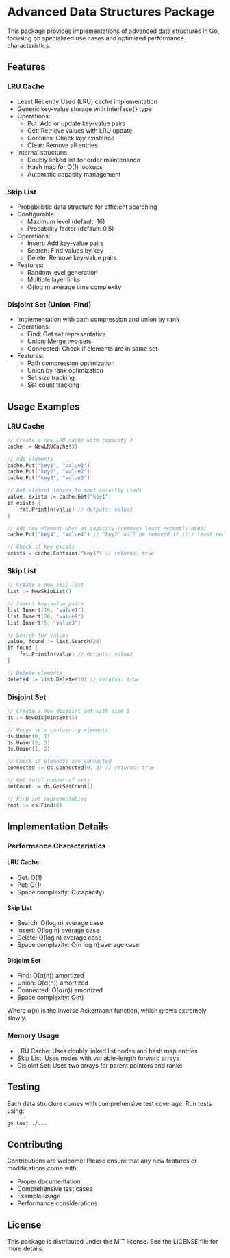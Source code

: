 # Advanced Data Structures Package

This package provides implementations of advanced data structures in Go, focusing on specialized use cases and optimized performance characteristics.

## Features

### LRU Cache
- Least Recently Used (LRU) cache implementation
- Generic key-value storage with interface{} type
- Operations:
  - Put: Add or update key-value pairs
  - Get: Retrieve values with LRU update
  - Contains: Check key existence
  - Clear: Remove all entries
- Internal structure:
  - Doubly linked list for order maintenance
  - Hash map for O(1) lookups
  - Automatic capacity management

### Skip List
- Probabilistic data structure for efficient searching
- Configurable:
  - Maximum level (default: 16)
  - Probability factor (default: 0.5)
- Operations:
  - Insert: Add key-value pairs
  - Search: Find values by key
  - Delete: Remove key-value pairs
- Features:
  - Random level generation
  - Multiple layer links
  - O(log n) average time complexity

### Disjoint Set (Union-Find)
- Implementation with path compression and union by rank
- Operations:
  - Find: Get set representative
  - Union: Merge two sets
  - Connected: Check if elements are in same set
- Features:
  - Path compression optimization
  - Union by rank optimization
  - Set size tracking
  - Set count tracking

## Usage Examples

### LRU Cache
```go
// Create a new LRU cache with capacity 3
cache := NewLRUCache(3)

// Add elements
cache.Put("key1", "value1")
cache.Put("key2", "value2")
cache.Put("key3", "value3")

// Get element (moves to most recently used)
value, exists := cache.Get("key1")
if exists {
    fmt.Println(value) // Outputs: value1
}

// Add new element when at capacity (removes least recently used)
cache.Put("key4", "value4") // "key2" will be removed if it's least recently used

// Check if key exists
exists = cache.Contains("key1") // returns: true
```

### Skip List
```go
// Create a new skip list
list := NewSkipList()

// Insert key-value pairs
list.Insert(10, "value1")
list.Insert(20, "value2")
list.Insert(5, "value3")

// Search for values
value, found := list.Search(20)
if found {
    fmt.Println(value) // Outputs: value2
}

// Delete elements
deleted := list.Delete(10) // returns: true
```

### Disjoint Set
```go
// Create a new disjoint set with size 5
ds := NewDisjointSet(5)

// Merge sets containing elements
ds.Union(0, 1)
ds.Union(2, 3)
ds.Union(1, 2)

// Check if elements are connected
connected := ds.Connected(0, 3) // returns: true

// Get total number of sets
setCount := ds.GetSetCount()

// Find set representative
root := ds.Find(0)
```

## Implementation Details

### Performance Characteristics

#### LRU Cache
- Get: O(1)
- Put: O(1)
- Space complexity: O(capacity)

#### Skip List
- Search: O(log n) average case
- Insert: O(log n) average case
- Delete: O(log n) average case
- Space complexity: O(n log n) average case

#### Disjoint Set
- Find: O(α(n)) amortized
- Union: O(α(n)) amortized
- Connected: O(α(n)) amortized
- Space complexity: O(n)

Where α(n) is the inverse Ackermann function, which grows extremely slowly.

### Memory Usage
- LRU Cache: Uses doubly linked list nodes and hash map entries
- Skip List: Uses nodes with variable-length forward arrays
- Disjoint Set: Uses two arrays for parent pointers and ranks

## Testing
Each data structure comes with comprehensive test coverage. Run tests using:
```bash
go test ./...
```

## Contributing
Contributions are welcome! Please ensure that any new features or modifications come with:
- Proper documentation
- Comprehensive test cases
- Example usage
- Performance considerations

## License
This package is distributed under the MIT license. See the LICENSE file for more details. 